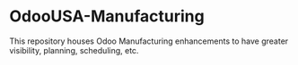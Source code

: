 # OdooUSA-Manufacturing
This repository houses Odoo Manufacturing enhancements to have greater visibility, planning, scheduling, etc.
